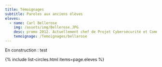 ```yaml
---
title: Témoignages
subtitle: Paroles aux anciens élèves
eleves:
  - name: Carl Bellerose 
    img: /assets/img/Bellerose.JPG
    desc: promo 2012. Actuellement chef de Projet Cybersécurité et Communication chez VINCI Energies
    temoignage: /Temoignages/bellarose
---
```


En construction : test

{% include list-circles.html items=page.eleves %}



